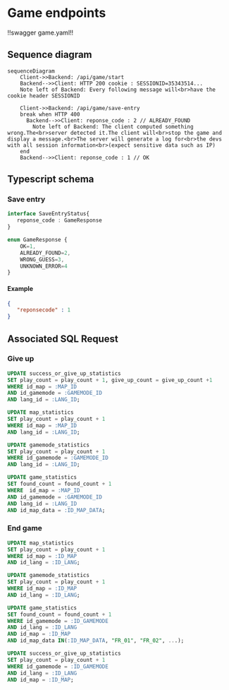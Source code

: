 # Game endpoints

<style>.scheme-container{display:none;}</style>

!!swagger game.yaml!!

## Sequence diagram

```mermaid
sequenceDiagram
    Client->>Backend: /api/game/start
    Backend-->>Client: HTTP 200 cookie : SESSIONID=35343514...
    Note left of Backend: Every following message will<br>have the cookie header SESSIONID

    Client->>Backend: /api/game/save-entry
    break when HTTP 400
      Backend-->>Client: reponse_code : 2 // ALREADY_FOUND
        Note left of Backend: The client computed something wrong.The<br>server detected it.The client will<br>stop the game and display a message.<br>The server will generate a log for<br>the devs with all session information<br>(expect sensitive data such as IP)
    end
    Backend-->>Client: reponse_code : 1 // OK
```

<!-- @TODO create sequence diagram or sth

Séquence de traitements backend particuliers :
- Une requête arrive, elle a une id de session (si l’utilisateur envoie un cookie, c’est forcément qu’il est encore dans les temps, puisque max-age. mais dans le cas où il modifirait le max age, si il est après la durée max de la partie, alors on renvoie un 400)
- La session est récupéré
- On vérifie que pour la partie associée à la session, les temps semblent correct pour ne pas être de la triche
- En fonction de si les temps sont corrects, deux cas :
    - réponse 200 si correct
    - réponse 400 si incorrect, le frontend doit indiquer au joueur qu’il est suspecté de triche et que donc les données anonymisées ne seront pas sauvegarder
- si correct, alors on enregistre les données statistiques en bases
- Quoi qu’il arrive on ferme la session et on nettoie. -->

<!-- @TODO create sequence diagram or sth
Séquence de traitements backend particuliers :

- Une requête arrive, elle a une id de session
- La réponse (au sens de réponse au jeu) est comparé avec ce qu’il est possible de trouver sur le jeu/carte et ce qui a déjà été trouvé. 3 cas
- la réponse est bien une nouvelle réponse :  200 OK
- la réponse a déjà été trouvé :  400 BAD REQUEST
- la réponse est fausse :  400 BAD REQUEST
- [voir comment gérer la triche]
- La réponse approprié est renvoyé au client -->

<!-- 
Comments :
Une énum GameResponse est à réfléchir pour déterminer les réponses possible d’erreur prévues. Cette énum pourrait prendre les valeurs suivantes : OK, ALREADY_FOUND, WRONG_GUESS, UNKNOWN_ERROR
 -->
## Typescript schema

### Save entry

```ts
interface SaveEntryStatus{
   reponse_code : GameResponse
}

enum GameResponse {
    OK=1,
    ALREADY_FOUND=2,
    WRONG_GUESS=3,
    UNKNOWN_ERROR=4
}
```

#### Example
```json
{
   "reponsecode" : 1
}
```



## Associated SQL Request

### Give up

```sql
UPDATE success_or_give_up_statistics
SET play_count = play_count + 1, give_up_count = give_up_count +1
WHERE id_map = :MAP_ID
AND id_gamemode = :GAMEMODE_ID
AND lang_id = :LANG_ID;

UPDATE map_statistics
SET play_count = play_count + 1
WHERE id_map = :MAP_ID
AND lang_id = :LANG_ID;

UPDATE gamemode_statistics
SET play_count = play_count + 1
WHERE id_gamemode = :GAMEMODE_ID
AND lang_id = :LANG_ID;

UPDATE game_statistics
SET found_count = found_count + 1
WHERE  id_map = :MAP_ID
AND id_gamemode = :GAMEMODE_ID
AND lang_id = :LANG_ID
AND id_map_data = :ID_MAP_DATA;
```

### End game

```sql
UPDATE map_statistics
SET play_count = play_count + 1
WHERE id_map = :ID_MAP
AND id_lang = :ID_LANG;

UPDATE gamemode_statistics
SET play_count = play_count + 1
WHERE id_map = :ID_MAP
AND id_lang = :ID_LANG;

UPDATE game_statistics
SET found_count = found_count + 1
WHERE id_gamemode = :ID_GAMEMODE
AND id_lang = :ID_LANG
AND id_map = :ID_MAP
AND id_map_data IN(:ID_MAP_DATA, "FR_01", "FR_02", ...);

UPDATE success_or_give_up_statistics
SET play_count = play_count + 1
WHERE id_gamemode = :ID_GAMEMODE
AND id_lang = :ID_LANG
AND id_map = :ID_MAP;
```
